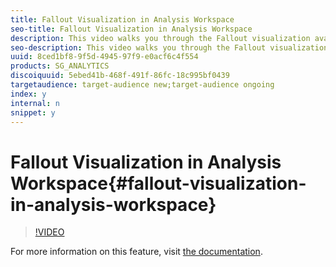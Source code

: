 ```yaml
---
title: Fallout Visualization in Analysis Workspace
seo-title: Fallout Visualization in Analysis Workspace
description: This video walks you through the Fallout visualization available in Analysis Workspace in Adobe Analytics. Use Fallout to create funnels or show user flow-through on key app/site workflows.
seo-description: This video walks you through the Fallout visualization available in Analysis Workspace in Adobe Analytics. Use Fallout to create funnels or show user flow-through on key app/site workflows.
uuid: 8ced1bf8-9f5d-4945-97f9-e0acf6c4f554
products: SG_ANALYTICS
discoiquuid: 5ebed41b-468f-491f-86fc-18c995bf0439
targetaudience: target-audience new;target-audience ongoing
index: y
internal: n
snippet: y
---
```


# Fallout Visualization in Analysis Workspace{#fallout-visualization-in-analysis-workspace}

>[!VIDEO](https://video.tv.adobe.com/v/24042/?quality=12)

For more information on this feature, visit [the documentation](https://marketing.adobe.com/resources/help/en_US/analytics/analysis-workspace/fallout_flow.html).
